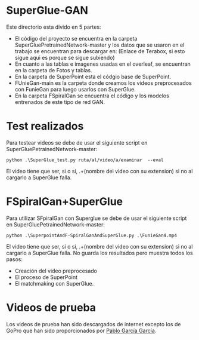 # SuperGlue-GAN

Este directorio esta divido en 5 partes:

* El código del proyecto se encuentra en la carpeta SuperGluePretrainedNetwork-master y los datos que se usaron en el trabajo se encuentran para descargar en: (Enlace de Terabox, si esto sigue aqui es porque se sigue subiendo)
* En cuanto a las tablas e imagenes usadas en el overleaf, se encuentran en la carpeta de Fotos y tablas.
* En la carpeta de SuperPoint esta el códgio base de SuperPoint.
* FUnieGan-main es la carpeta donde creamos los videos preprocesados con FunieGan para luego usarlos con SuperGlue.
* En la carpeta FSpiralGan se encuentra el código y los modelos entrenados de este tipo de red GAN.
# Test realizados
Para testear videos se debe de usar el siguiente script en SuperGluePetrainedNetwork-master:
```
python .\SuperGlue_test.py ruta/al/video/a/examinar  --eval
```
El video tiene que ser, si o si, .\+(nombre del video con su extension) si no al cargarlo a SuperGlue falla.

# FSpiralGan+SuperGlue
Para utilizar SFpiralGan con Superglue se debe de usar el siguiente script en SuperGluePetrainedNetwork-master:
```
python .\SuperpointAndF-SpiralGanAndSuperGlue.py .\FunieGan4.mp4 
```
El video tiene que ser, si o si, .\+(nombre del video con su extension) si no al cargarlo a SuperGlue falla. 
No guarda los resultados pero muestra todos los pasos:
* Creación del video preprocesado
* El proceso de SuperPoint 
* El matchmaking con SuperGlue.

# Videos de prueba
Los videos de prueba han sido descargados de internet excepto los de GoPro que han sido proporcionados por [Pablo García García](https://instagram.com/pa.blogg?igshid=NzZlODBkYWE4Ng==).
